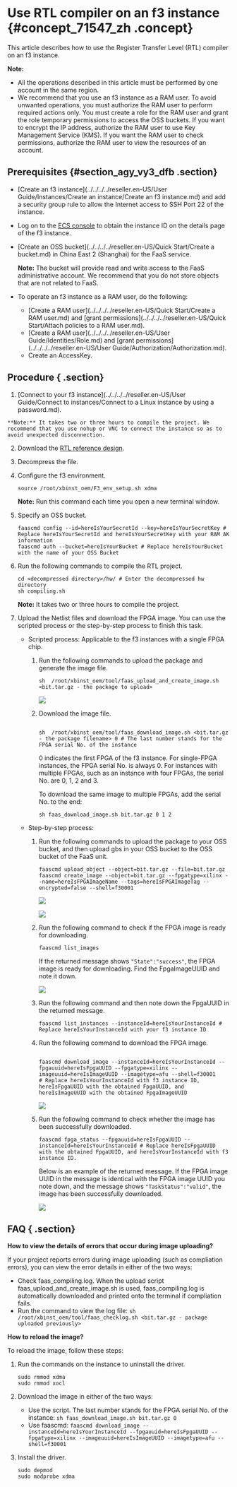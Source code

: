 # Use RTL compiler on an f3 instance {#concept_71547_zh .concept}

This article describes how to use the Register Transfer Level \(RTL\) compiler on an f3 instance.

**Note:** 

-   All the operations described in this article must be performed by one account in the same region.
-   We recommend that you use an f3 instance as a RAM user. To avoid unwanted operations, you must authorize the RAM user to perform required actions only. You must create a role for the RAM user and grant the role temporary permissions to access the OSS buckets. If you want to encrypt the IP address, authorize the RAM user to use Key Management Service \(KMS\). If you want the RAM user to check permissions, authorize the RAM user to view the resources of an account.

## Prerequisites {#section_agy_vy3_dfb .section}

-   [Create an f3 instance](../../../../reseller.en-US/User Guide/Instances/Create an instance/Create an f3 instance.md) and add a security group rule to allow the Internet access to SSH Port 22 of the instance.
-   Log on to the [ECS console](https://partners-intl.console.aliyun.com/#/ecs) to obtain the instance ID on the details page of the f3 instance.
-   [Create an OSS bucket](../../../../reseller.en-US/Quick Start/Create a bucket.md) in China East 2 \(Shanghai\) for the FaaS service.

    **Note:** The bucket will provide read and write access to the FaaS administrative account. We recommend that you do not store objects that are not related to FaaS.

-   To operate an f3 instance as a RAM user, do the following:
    -    [Create a RAM user](../../../../reseller.en-US/Quick Start/Create a RAM user.md) and [grant permissions](../../../../reseller.en-US/Quick Start/Attach policies to a RAM user.md).
    -    [Create a RAM user](../../../../reseller.en-US/User Guide/Identities/Role.md) and [grant permissions](../../../../reseller.en-US/User Guide/Authorization/Authorization.md).
    -   Create an AccessKey.

## Procedure { .section}

1.   [Connect to your f3 instance](../../../../reseller.en-US/User Guide/Connect to instances/Connect to a Linux instance by using a password.md).

    **Note:** It takes two or three hours to compile the project. We recommend that you use nohup or VNC to connect the instance so as to avoid unexpected disconnection.

2.  Download the [RTL reference design](https://faas-ref-design.oss-cn-hangzhou.aliyuncs.com/f30002/f30002.tar.gz).
3.  Decompress the file.
4.  Configure the f3 environment.

    ```language-bash
    source /root/xbinst_oem/F3_env_setup.sh xdma
    
    ```

    **Note:** Run this command each time you open a new terminal window.

5.  Specify an OSS bucket.

    ```language-bash
    faascmd config --id=hereIsYourSecretId --key=hereIsYourSecretKey # Replace hereIsYourSecretId and hereIsYourSecretKey with your RAM AK information
    faascmd auth --bucket=hereIsYourBucket # Replace hereIsYourBucket with the name of your OSS Bucket
    
    ```

6.  Run the following commands to compile the RTL project.

    ```language-bash
    cd <decompressed directory>/hw/ # Enter the decompressed hw directory
    sh compiling.sh
    
    ```

    **Note:** It takes two or three hours to compile the project.

7.  Upload the Netlist files and download the FPGA image. You can use the scripted process or the step-by-step process to finish this task.
    -   Scripted process: Applicable to the f3 instances with a single FPGA chip.

        1.  Run the following commands to upload the package and generate the image file.

            ```
            sh  /root/xbinst_oem/tool/faas_upload_and_create_image.sh <bit.tar.gz - the package to upload>
            ```

            ![](http://static-aliyun-doc.oss-cn-hangzhou.aliyuncs.com/assets/img/9830/153924401712110_en-US.png)

        2.  Download the image file.

            ```
            
            sh  /root/xbinst_oem/tool/faas_download_image.sh <bit.tar.gz - the package filename> 0 # The last number stands for the FPGA serial No. of the instance
            ```

            0 indicates the first FPGA of the f3 instance. For single-FPGA instances, the FPGA serial No. is always 0. For instances with multiple FPGAs, such as an instance with four FPGAs, the serial No. are 0, 1, 2 and 3.

            To download the same image to multiple FPGAs, add the serial No. to the end:

            ```
            sh faas_download_image.sh bit.tar.gz 0 1 2
            
            ```

    -   Step-by-step process:
        1.  Run the following commands to upload the package to your OSS bucket, and then upload gbs in your OSS bucket to the OSS bucket of the FaaS unit.

            ```language-bash
            faascmd upload_object --object=bit.tar.gz --file=bit.tar.gz
            faascmd create_image --object=bit.tar.gz --fpgatype=xilinx --name=hereIsFPGAImageName --tags=hereIsFPGAImageTag --encrypted=false --shell=f30001
            
            ```

            ![](http://static-aliyun-doc.oss-cn-hangzhou.aliyuncs.com/assets/img/9830/153924401712112_en-US.png)

            ![](http://static-aliyun-doc.oss-cn-hangzhou.aliyuncs.com/assets/img/9830/153924401712113_en-US.png)

        2.  Run the following command to check if the FPGA image is ready for downloading.

            ```
            faascmd list_images
            ```

            If the returned message shows `"State":"success"`, the FPGA image is ready for downloading. Find the FpgaImageUUID and note it down.

            ![](http://static-aliyun-doc.oss-cn-hangzhou.aliyuncs.com/assets/img/9830/153924401812115_en-US.png)

        3.  Run the following command and then note down the FpgaUUID in the returned message.

            ```
            faascmd list_instances --instanceId=hereIsYourInstanceId # Replace hereIsYourInstanceId with your f3 instance ID
            ```

        4.  Run the following command to download the FPGA image.

            ```
            
            faascmd download_image --instanceId=hereIsYourInstanceId --fpgauuid=hereIsFpgaUUID --fpgatype=xilinx --imageuuid=hereIsImageUUID --imagetype=afu --shell=f30001
            # Replace hereIsYourInstanceId with f3 instance ID, hereIsFpgaUUID with the obtained FpgaUUID, and hereIsImageUUID with the obtained FpgaImageUUID
            ```

            ![](http://static-aliyun-doc.oss-cn-hangzhou.aliyuncs.com/assets/img/9830/153924401812116_en-US.png)

        5.  Run the following command to check whether the image has been successfully downloaded.

            ```
            faascmd fpga_status --fpgauuid=hereIsFpgaUUID --instanceId=hereIsYourInstanceId # Replace hereIsFpgaUUID with the obtained FpgaUUID, and hereIsYourInstanceId with f3 instance ID.
            ```

            Below is an example of the returned message. If the FPGA image UUID in the message is identical with the FPGA image UUID you note down, and the message shows `"TaskStatus":"valid"`, the image has been successfully downloaded.

            ![](http://static-aliyun-doc.oss-cn-hangzhou.aliyuncs.com/assets/img/9830/153924401812117_en-US.png)


## FAQ { .section}

**How to view the details of errors that occur during image uploading?**

If your project reports errors during image uploading \(such as compliation errors\), you can view the error details in either of the two ways:

-   Check faas\_compiling.log. When the upload script faas\_upload\_and\_create\_image.sh is used, faas\_compiling.log is automatically downloaded and printed onto the terminal if compliation fails.
-   Run the command to view the log file: `sh /root/xbinst_oem/tool/faas_checklog.sh <bit.tar.gz - package uploaded previously>` 

**How to reload the image?**

To reload the image, follow these steps:

1.  Run the commands on the instance to uninstall the driver.

    ```
    sudo rmmod xdma
    sudo rmmod xocl
    
    ```

2.  Download the image in either of the two ways:
    -   Use the script. The last number stands for the FPGA serial No. of the instance: `sh faas_download_image.sh bit.tar.gz 0` 
    -   Use faascmd: `faascmd download_image --instanceId=hereIsYourInstanceId --fpgauuid=hereIsFpgaUUID --fpgatype=xilinx --imageuuid=hereIsImageUUID --imagetype=afu --shell=f30001` 
3.  Install the driver.

    ```
    sudo depmod
    sudo modprobe xdma
    
    ```


